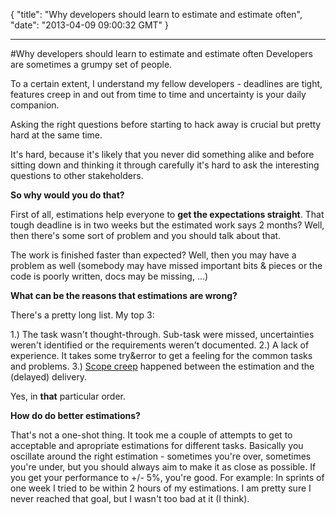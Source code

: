 {
  "title": "Why developers should learn to estimate and estimate often",
  "date": "2013-04-09 09:00:32 GMT"
}

---

#Why developers should learn to estimate and estimate often
Developers are sometimes a grumpy set of people.

To a certain extent, I understand my fellow developers - deadlines are tight, features creep in and out from time to time and uncertainty is your daily companion.

Asking the right questions before starting to hack away is crucial but pretty hard at the same time.

It's hard, because it's likely that you never did something alike and before sitting down and thinking it through carefully it's hard to ask the interesting questions to other stakeholders.

**So why would you do that?**

First of all, estimations help everyone to **get the expectations straight**.
That tough deadline is in two weeks but the estimated work says 2 months? Well, then there's some sort of problem and you should talk about that.

The work is finished faster than expected? Well, then you may have a problem as well (somebody may have missed important bits &amp; pieces or the code is poorly written, docs may be missing, ...)

**What can be the reasons that estimations are wrong?**

There's a pretty long list. My top 3:

1.) The task wasn't thought-through. Sub-task were missed, uncertainties weren't identified or the requirements weren't documented.
2.) A lack of experience. It takes some try&amp;error to get a feeling for the common tasks and problems.
3.) [Scope creep](http://en.wikipedia.org/wiki/Scope_creep) happened between the estimation and the (delayed) delivery.

Yes, in __that__ particular order.

**How do do better estimations?**

That's not a one-shot thing. It took me a couple of attempts to get to acceptable and apropriate estimations for different tasks. Basically you oscillate around the right estimation - sometimes you're over, sometimes you're under, but you should always aim to make it as close as possible.
If you get your performance to +/- 5%, you're good.
For example: In sprints of one week I tried to be within 2 hours of my estimations. I am pretty sure I never reached that goal, but I wasn't too bad at it (I think).